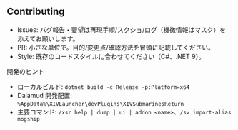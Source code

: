 ## Contributing

- Issues: バグ報告・要望は再現手順/スクショ/ログ（機微情報はマスク）を添えてお願いします。
- PR: 小さな単位で。目的/変更点/確認方法を冒頭に記載してください。
- Style: 既存のコードスタイルに合わせてください（C#、.NET 9）。

開発のヒント
- ローカルビルド: `dotnet build -c Release -p:Platform=x64`
- Dalamud 開発配置: `%AppData%\XIVLauncher\devPlugins\XIVSubmarinesReturn`
- 主要コマンド: `/xsr help | dump | ui | addon <name>`、`/sv import-alias mogship`

